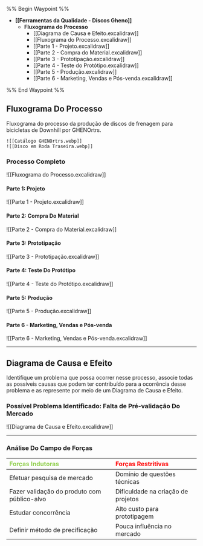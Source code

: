 %% Begin Waypoint %%
- **[[Ferramentas da Qualidade - Discos Gheno]]**
	- **Fluxograma do Processo**
		- [[Diagrama de Causa e Efeito.excalidraw]]
		- [[Fluxograma do Processo.excalidraw]]
		- [[Parte 1 - Projeto.excalidraw]]
		- [[Parte 2 - Compra do Material.excalidraw]]
		- [[Parte 3 - Prototipação.excalidraw]]
		- [[Parte 4 - Teste do Protótipo.excalidraw]]
		- [[Parte 5 - Produção.excalidraw]]
		- [[Parte 6 - Marketing, Vendas e Pós-venda.excalidraw]]

%% End Waypoint %%

## Fluxograma Do Processo

Fluxograma do processo da produção de discos de frenagem para bicicletas de Downhill por GHENOrtrs.

```image-layout-a
![[Catálogo GHENOrtrs.webp]]
![[Disco em Roda Traseira.webp]]
```

### Processo Completo

![[Fluxograma do Processo.excalidraw]]

#### Parte 1: Projeto

![[Parte 1 - Projeto.excalidraw]]

#### Parte 2: Compra Do Material

![[Parte 2 - Compra do Material.excalidraw]]

#### Parte 3: Prototipação

![[Parte 3 - Prototipação.excalidraw]]

#### Parte 4: Teste Do Protótipo

![[Parte 4 - Teste do Protótipo.excalidraw]]

#### Parte 5: Produção

![[Parte 5 - Produção.excalidraw]]

#### Parte 6 - Marketing, Vendas e Pós-venda

![[Parte 6 - Marketing, Vendas e Pós-venda.excalidraw]]

---

## Diagrama de Causa e Efeito

Identifique um problema que possa ocorrer nesse processo, associe todas as possíveis causas que podem ter contribuído para a ocorrência desse problema e as represente por meio de um Diagrama de Causa e Efeito.

### Possível Problema Identificado: Falta de Pré-validação Do Mercado

![[Diagrama de Causa e Efeito.excalidraw]]

---

### Análise Do Campo de Forças

| <span style="color:rgb(146, 208, 80)">Forças Indutoras</span> | <span style="color:rgb(255, 0, 0)">Forças Restritivas</span> |
|:------------------------------------------------------------- |:------------------------------------------------------------ |
| Efetuar pesquisa de mercado                                   | Domínio de questões técnicas                                 |
| Fazer validação do produto com público-alvo                   | Dificuldade na criação de projetos                           |
| Estudar concorrência                                          | Alto custo para prototipagem                                 |
| Definir método de precificação                                | Pouca influência no mercado                                  |
